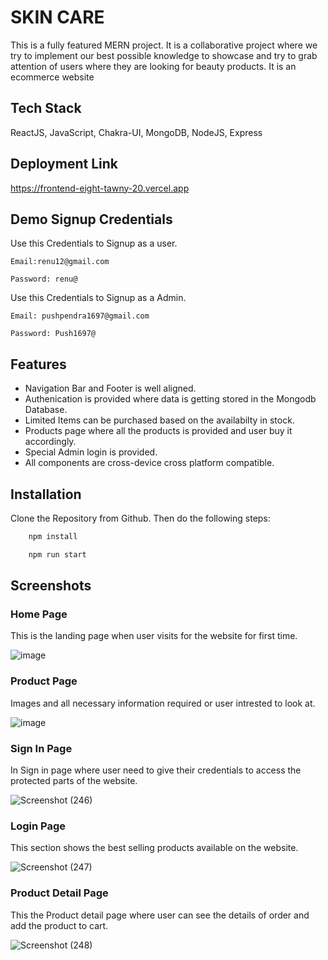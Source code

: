 
# SKIN CARE

This is a fully featured MERN project. It is a collaborative project where we try to implement our best possible knowledge to showcase and try to grab attention of users where they are looking for beauty products. It is an ecommerce website

## Tech Stack

ReactJS, JavaScript, Chakra-UI, MongoDB, NodeJS, Express


## Deployment Link
https://frontend-eight-tawny-20.vercel.app

## Demo Signup Credentials
Use this Credentials to Signup as a user.

``Email:renu12@gmail.com``

``Password: renu@``

Use this Credentials to Signup as a Admin.

``Email: pushpendra1697@gmail.com``

``Password: Push1697@``
## Features

- Navigation Bar and Footer is well aligned.
- Authenication is provided where data is getting stored in the Mongodb Database.
- Limited Items can be purchased based on the availabilty in stock.
- Products page where all the products is provided and user buy it accordingly.
- Special Admin login is provided.
- All components are cross-device cross platform compatible.



## Installation

Clone the Repository from Github. Then do the following steps:

```bash
    npm install

    npm run start
```
    
## Screenshots

 ### Home Page
 This is the landing page when user visits for the website for first time.

![image](https://user-images.githubusercontent.com/102507444/228644095-b5359fbd-5d6f-453d-b395-c84741a6bada.png)



 ### Product Page
Images and all necessary information required or user intrested to look at.

![image](https://user-images.githubusercontent.com/102507444/228644445-faea9a56-9ee5-45c6-8d2b-2c89a4db168e.png)


 ### Sign In Page
 In Sign in page where user need to give their credentials to access the protected parts of the website.
 
![Screenshot (246)](https://user-images.githubusercontent.com/102507444/213933459-337b91ab-fe3e-410a-bc23-762cdf1e6028.png)


  ### Login Page
 This section shows the best selling products available on the website.
 
![Screenshot (247)](https://user-images.githubusercontent.com/102507444/213933517-68754744-d018-47da-a01f-2f88105fd3ad.png)


 ### Product Detail Page
 This the Product detail page where user can see the details of order and add the product to cart.
 
![Screenshot (248)](https://user-images.githubusercontent.com/102507444/213933563-a8377ebc-3ff8-4a26-97d1-5b5a13c6d3df.png)



